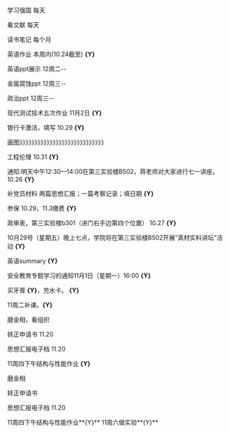 学习强国  每天

看文献 每天

读书笔记 每个月

英语作业  本周内(10.24截至) **{Y}**

英语ppt展示 12周二--

金属腐蚀ppt 12周三--

政治ppt 12周三--

现代测试技术五次作业  11月2日 **{Y}**

银行卡激活，填写 10.29 **{Y}**

画图》》》》》》》》》》》》》》》》》》》》》》》》》》》》

工程伦理  10.31 **{Y}**

通知:明天中午12:30—14:00在第三实验楼B502，蒋老师对大家进行七一讲座。10.26 **{Y}**

补党员材料 两篇思想汇报；一篇考察记录；填日期 **{Y}**

参保 10.29，11.3缴费 **{Y}**

政审表，第三实验楼b301（进门右手边第四个位置） 10.27 **{Y}**

10月29号（星期五）晚上七点，学院将在第三实验楼B502开展“真材实料讲坛”活动 **{Y}**

英语summary **{Y}**

安全教育专题学习的通知11月1日（星期一）16:00 **{Y}**

买牙膏 **{Y}**，充水卡。  **{Y}**

11周二补课。**{Y}**

磨金相，看组织

转正申请书 11.20

思想汇报电子档 11.20

11周四下午结构与性能作业 **{Y}**

磨金相

转正申请书

思想汇报电子档 11.20

11周四下午结构与性能作业**{Y}**
11周六做实验**{Y}**
